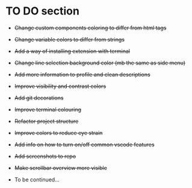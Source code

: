 # TO DO section

- ~~Change custom components coloring to differ from html tags~~

- ~~Change variable colors to differ from strings~~

- ~~Add a way of installing extension with terminal~~

- ~~Change line selection background color (mb the same as side menu)~~

- ~~Add more information to profile and clean descriptions~~

- ~~Improve visibility and contrast colors~~

- ~~Add git decorations~~

- ~~Improve terminal colouring~~

- ~~Refactor project structure~~

- ~~Improve colors to reduce eye strain~~

- ~~Add info on how to turn on/off common vscode features~~

- ~~Add screenshots to repo~~

- ~~Make scrollbar overview more visible~~

- To be continued...
